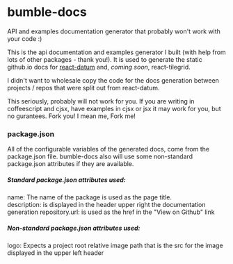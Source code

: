 # bumble-docs
API and examples documentation generator that probably won't work with your code :)

This is the api documentation and examples generator I built (with help from lots of other packages - thank you!).  It is used to generate the static github.io docs for [react-datum](http://zulily.github.io/react-datum/docs/) and, *coming soon*, react-tilegrid.

I didn't want to wholesale copy the code for the docs generation between projects / repos that were split out from react-datum. 

This seriously, probably will not work for you.   If you are writing in coffeescript and cjsx, have examples in cjsx or jsx it may work for you, but no gurantees.  Fork you!  I mean me, Fork me!

### package.json

All of the configurable variables of the generated docs, come from the package.json file.  bumble-docs also will use some non-standard package.json attributes if they are available.

##### Standard package.json attributes used:
  
  name:   The name of the package is used as the page title.  
  description: is displayed in the header upper right the documentation generation 
  repository.url: is used as the href in the "View on Github" link
  
  
##### Non-standard package.json attributes used:
  
  logo: Expects a project root relative image path that is the src for the image displayed in the upper left header
  
  
